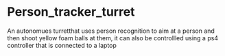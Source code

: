 # Person_tracker_turret
An autonomues turretthat uses person recognition to aim at a person and then shoot  yellow foam balls at them, it can also be controllled using a ps4 controller that is connected to a laptop
